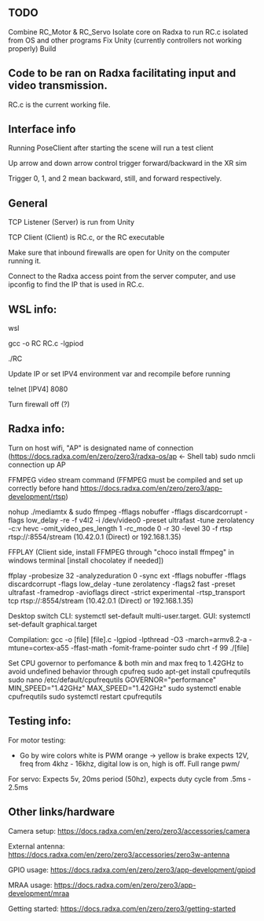 ## TODO
Combine RC_Motor & RC_Servo
Isolate core on Radxa to run RC.c isolated from OS and other programs
Fix Unity (currently controllers not working properly)
Build

## Code to be ran on Radxa facilitating input and video transmission.
RC.c is the current working file.

## Interface info
Running PoseClient after starting the scene will run a test client

Up arrow and down arrow control trigger forward/backward in the XR sim

Trigger 0, 1, and 2 mean backward, still, and forward respectively.

## General
TCP Listener (Server) is run from Unity

TCP Client (Client) is RC.c, or the RC executable

Make sure that inbound firewalls are open for Unity on the computer running it.

Connect to the Radxa access point from the server computer, and use ipconfig to find the IP that is used in RC.c.

## WSL info:

wsl

gcc -o RC RC.c -lgpiod

./RC

Update IP or set IPV4 environment var and recompile before running

telnet [IPV4] 8080

Turn firewall off (?)

## Radxa info:

Turn on host wifi, "AP" is designated name of connection (https://docs.radxa.com/en/zero/zero3/radxa-os/ap <- Shell tab)
sudo nmcli connection up AP

FFMPEG video stream command (FFMPEG must be compiled and set up correctly before hand https://docs.radxa.com/en/zero/zero3/app-development/rtsp)

nohup ./mediamtx &
sudo ffmpeg -fflags nobuffer -fflags discardcorrupt -flags low_delay -re -f v4l2 -i /dev/video0 -preset ultrafast -tune zerolatency -c:v hevc -omit_video_pes_length 1 -rc_mode 0 -r 30 -level 30 -f rtsp rtsp://<IP>:8554/stream
(10.42.0.1 (Direct) or 192.168.1.35)

FFPLAY (Client side, install FFMPEG through "choco install ffmpeg" in windows terminal [install chocolatey if needed])

ffplay -probesize 32 -analyzeduration 0 -sync ext -fflags nobuffer -fflags discardcorrupt -flags low_delay -tune zerolatency -flags2 fast -preset ultrafast -framedrop -avioflags direct -strict experimental -rtsp_transport tcp rtsp://<IP>:8554/stream
(10.42.0.1 (Direct) or 192.168.1.35)

Desktop switch
CLI: systemctl set-default multi-user.target.
GUI: systemctl set-default graphical.target

Compilation:
gcc -o [file] [file].c -lgpiod -lpthread -O3 -march=armv8.2-a -mtune=cortex-a55 -ffast-math -fomit-frame-pointer
sudo chrt -f 99 ./[file]

Set CPU governor to perfomance & both min and max freq to 1.42GHz to avoid undefined behavior through cpufreq
sudo apt-get install cpufrequtils
sudo nano /etc/default/cpufrequtils
GOVERNOR="performance"
MIN_SPEED="1.42GHz"
MAX_SPEED="1.42GHz"
sudo systemctl enable cpufrequtils
sudo systemctl restart cpufrequtils

## Testing info:
For motor testing:
- Go by wire colors
white is PWM
orange -> yellow is brake
expects 12V, freq from 4khz - 16khz, digital low is on, high is off. Full range pwm/


For servo:
Expects 5v, 20ms period (50hz), expects duty cycle from .5ms - 2.5ms

## Other links/hardware
Camera setup: https://docs.radxa.com/en/zero/zero3/accessories/camera

External antenna: https://docs.radxa.com/en/zero/zero3/accessories/zero3w-antenna

GPIO usage: https://docs.radxa.com/en/zero/zero3/app-development/gpiod

MRAA usage: https://docs.radxa.com/en/zero/zero3/app-development/mraa

Getting started: https://docs.radxa.com/en/zero/zero3/getting-started
